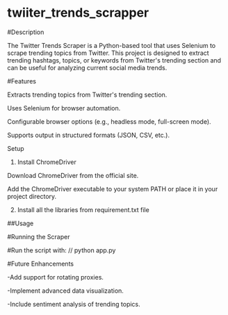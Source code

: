 # twiiter_trends_scrapper

#Description

The Twitter Trends Scraper is a Python-based tool that uses Selenium to scrape trending topics from Twitter. This project is designed to extract trending hashtags, topics, or keywords from Twitter's trending section and can be useful for analyzing current social media trends.

#Features

Extracts trending topics from Twitter's trending section.

Uses Selenium for browser automation.

Configurable browser options (e.g., headless mode, full-screen mode).

Supports output in structured formats (JSON, CSV, etc.).


Setup

1. Install ChromeDriver

Download ChromeDriver from the official site.

Add the ChromeDriver executable to your system PATH or place it in your project directory.

2. Install all the libraries from requirement.txt file

##Usage

#Running the Scraper

#Run the script with:
// python app.py


#Future Enhancements

-Add support for rotating proxies.

-Implement advanced data visualization.

-Include sentiment analysis of trending topics.
